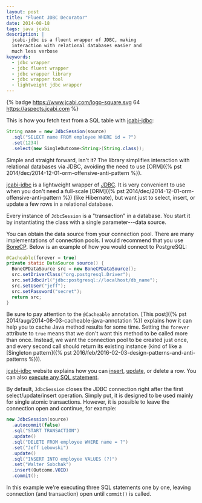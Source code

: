 ```yaml
---
layout: post
title: "Fluent JDBC Decorator"
date: 2014-08-18
tags: java jcabi
description: |
  jcabi-jdbc is a fluent wrapper of JDBC, making
  interaction with relational databases easier and
  much less verbose
keywords:
  - jdbc wrapper
  - jdbc fluent wrapper
  - jdbc wrapper library
  - jdbc wrapper tool
  - lightweight jdbc wrapper
---
```


{% badge https://www.jcabi.com/logo-square.svg 64 https://aspects.jcabi.com %}

This is how you fetch text from a SQL table
with [jcabi-jdbc](https://jdbc.jcabi.com):

```java
String name = new JdbcSession(source)
  .sql("SELECT name FROM employee WHERE id = ?")
  .set(1234)
  .select(new SingleOutcome<String>(String.class));
```

Simple and straight forward, isn't it? The library
simplifies interaction with relational databases
via JDBC, avoiding the need to use
[ORM]({% pst 2014/dec/2014-12-01-orm-offensive-anti-pattern %}).

<!--more-->

[jcabi-jdbc](https://jdbc.jcabi.com) is a lightweight wrapper of
[JDBC](https://www.oracle.com/technetwork/java/javase/jdbc/index.html).
It is very convenient to use when you don't need a full-scale
[ORM]({% pst 2014/dec/2014-12-01-orm-offensive-anti-pattern %})
(like Hibernate), but want just to select, insert, or update
a few rows in a relational database.

Every instance of `JdbcSession` is a "transaction" in a database.
You start it by instantiating the class with a single parameter---data source.

You can obtain the data source from your connection pool. There are many
implementations of connection pools. I would recommend that you use
[BoneCP](https://www.jolbox.com/). Below is an example of how you would connect to PostgreSQL:

```java
@Cacheable(forever = true)
private static DataSource source() {
  BoneCPDataSource src = new BoneCPDataSource();
  src.setDriverClass("org.postgresql.Driver");
  src.setJdbcUrl("jdbc:postgresql://localhost/db_name");
  src.setUser("jeff");
  src.setPassword("secret");
  return src;
}
```

Be sure to pay attention to the `@Cacheable` annotation.
[This post]({% pst 2014/aug/2014-08-03-cacheable-java-annotation %})
explains how it can help you to cache Java method results for some time.
Setting the `forever` attribute to `true` means that we don't want this
method to be called more than once. Instead, we want the connection pool
to be created just once, and every second call should return its
existing instance (kind of like a
[Singleton pattern]({% pst 2016/feb/2016-02-03-design-patterns-and-anti-patterns %})).

[jcabi-jdbc](https://jdbc.jcabi.com) website explains how you
can [insert](https://jdbc.jcabi.com/example-insert.html),
[update](https://jdbc.jcabi.com/example-update.html), or
delete a row. You can also
[execute any SQL statement](https://jdbc.jcabi.com/example-execute.html).

By default, `JdbcSession` closes the JDBC connection right after the
first select/update/insert operation. Simply put, it is designed
to be used mainly for single atomic transactions. However, it is
possible to leave the connection open and continue, for example:

```java
new JdbcSession(source)
  .autocommit(false)
  .sql("START TRANSACTION")
  .update()
  .sql("DELETE FROM employee WHERE name = ?")
  .set("Jeff Lebowski")
  .update()
  .sql("INSERT INTO employee VALUES (?)")
  .set("Walter Sobchak")
  .insert(Outcome.VOID)
  .commit();
```

In this example we're executing three SQL statements one by one, leaving
connection (and transaction) open until `commit()` is called.
